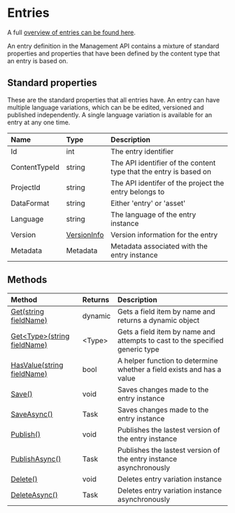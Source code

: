 # Entries

A full [overview of entries can be found here](https://zenhub.zengenti.com/Contensis/9/kb/content-types-and-entries/entries/Entries-overview.aspx).

An entry definition in the Management API contains a mixture of standard properties and properties that have been defined by the content type that an entry is based on.

## Standard properties

These are the standard properties that all entries have. An entry can have multiple language variations, which can be be edited, versioned and published independently. A single language variation is available for an entry at any one time.

| Name | Type | Description |
| :------- | :--- | :---------- |
| Id | int | The entry identifier |
| ContentTypeId | string  | The API identifier of the content type that the entry is based on |
| ProjectId | string | The API identifer of the project the entry belongs to |
| DataFormat | string | Either 'entry' or 'asset' |
| Language | string | The language of the entry instance |
| Version | [VersionInfo](/model/versioninfo.md) | Version information for the entry |
| Metadata | Metadata | Metadata associated with the entry instance |

## Methods

| Method | Returns | Description |
| :----- | :------ | :-----------|
| [Get(string fieldName)](./entry-methods.html#get) | dynamic | Gets a field item by name and returns a dynamic object |
| [Get&lt;Type&gt;(string fieldName)](./entry-methods.html#get-t) | &lt;Type&gt; | Gets a field item by name and attempts to cast to the specified generic type |
| [HasValue(string fieldName)](./entry-methods.html#hasvalue) | bool | A helper function to determine whether a field exists and has a value |
| [Save()](./entry-methods.html#save) | void | Saves changes made to the entry instance |
| [SaveAsync()](./entry-methods.html#save) | Task | Saves changes made to the entry instance |
| [Publish()](./entry-methods.html#publish) | void | Publishes the lastest version of the entry instance |
| [PublishAsync()](./entry-methods.html#publishasync) | Task | Publishes the lastest version of the entry instance asynchronously |
| [Delete()](./entry-methods.html#delete) | void | Deletes entry variation instance |
| [DeleteAsync()](./entry-methods.html#deleteasync) | Task | Deletes entry variation instance asynchronously |


